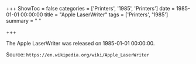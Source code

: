 +++
ShowToc = false
categories = ['Printers', '1985', 'Printers']
date = 1985-01-01 00:00:00
title = "Apple LaserWriter"
tags = ['Printers', '1985']
summary = " "

+++

The Apple LaserWriter was released on 1985-01-01 00:00:00.

Source: `https://en.wikipedia.org/wiki/Apple_LaserWriter`

